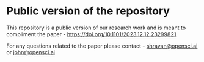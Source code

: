 # Public version of the repository

This repository is a public version of our research work and is meant to compliment the paper -
https://doi.org/10.1101/2023.12.12.23299821

For any questions related to the paper please contact - shravan@opensci.ai or john@opensci.ai
